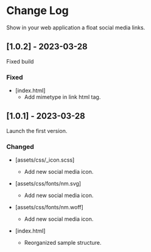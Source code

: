 
# Change Log

Show in your web application a float social media links.

## [1.0.2] - 2023-03-28

Fixed build

### Fixed

- [index.html]
    - Add mimetype in link html tag.

## [1.0.1] - 2023-03-28
  
Launch the first version.
 
### Changed
  
- [assets/css/_icon.scss]
    - Add new social media icon.

- [assets/css/fonts/nm.svg]
    - Add new social media icon.

- [assets/css/fonts/nm.woff]
  - Add new social media icon.

- [index.html]
    - Reorganized sample structure.
